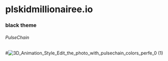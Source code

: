 # plskidmillionairee.io
### black theme
###### PulseChain 
#![3D_Animation_Style_Edit_the_photo_with_pulsechain_colors_perfe_0 (1)](https://github.com/Pulsechainkidmillionaire/plskidmillionairee.io/assets/156730379/0ac7c2fe-9ba6-41d1-a670-532e09eb1af8)
